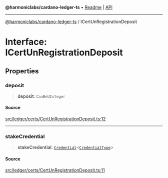 **@harmoniclabs/cardano-ledger-ts** • [Readme](../Introduction) \| [API](../globals)

***

[@harmoniclabs/cardano-ledger-ts](../Introduction) / ICertUnRegistrationDeposit

# Interface: ICertUnRegistrationDeposit

## Properties

### deposit

> **deposit**: `CanBeUInteger`

#### Source

[src/ledger/certs/CertUnRegistrationDeposit.ts:12](https://github.com/HarmonicLabs/cardano-ledger-ts/blob/d1659b0/src/ledger/certs/CertUnRegistrationDeposit.ts#L12)

***

### stakeCredential

> **stakeCredential**: [`Credential`](../classes/Credential)\<[`CredentialType`](../enumerations/CredentialType)\>

#### Source

[src/ledger/certs/CertUnRegistrationDeposit.ts:11](https://github.com/HarmonicLabs/cardano-ledger-ts/blob/d1659b0/src/ledger/certs/CertUnRegistrationDeposit.ts#L11)

